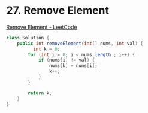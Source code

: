 # 27. Remove Element

[Remove Element - LeetCode](https://leetcode.com/problems/remove-element/description/)

```java
class Solution {
    public int removeElement(int[] nums, int val) {
          int k = 0;
        for (int i = 0; i < nums.length ; i++) {
            if (nums[i] != val) {
                nums[k] = nums[i];
                k++;
            }
        }

        return k;
    }
}
```
